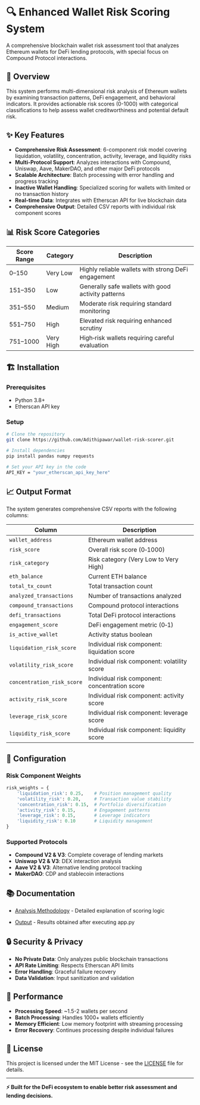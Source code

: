 # 🔍 Enhanced Wallet Risk Scoring System

A comprehensive blockchain wallet risk assessment tool that analyzes Ethereum wallets for DeFi lending protocols, with special focus on Compound Protocol interactions.

## 🚀 Overview

This system performs multi-dimensional risk analysis of Ethereum wallets by examining transaction patterns, DeFi engagement, and behavioral indicators. It provides actionable risk scores (0-1000) with categorical classifications to help assess wallet creditworthiness and potential default risk.

## ✨ Key Features

- **Comprehensive Risk Assessment**: 6-component risk model covering liquidation, volatility, concentration, activity, leverage, and liquidity risks
- **Multi-Protocol Support**: Analyzes interactions with Compound, Uniswap, Aave, MakerDAO, and other major DeFi protocols
- **Scalable Architecture**: Batch processing with error handling and progress tracking
- **Inactive Wallet Handling**: Specialized scoring for wallets with limited or no transaction history
- **Real-time Data**: Integrates with Etherscan API for live blockchain data
- **Comprehensive Output**: Detailed CSV reports with individual risk component scores

## 📊 Risk Score Categories


| Score Range | Category   | Description                                             |
|-------------|------------|---------------------------------------------------------|
| 0–150       | Very Low   | Highly reliable wallets with strong DeFi engagement     |
| 151–350     | Low        | Generally safe wallets with good activity patterns      |
| 351–550     | Medium     | Moderate risk requiring standard monitoring             |
| 551–750     | High       | Elevated risk requiring enhanced scrutiny               |
| 751–1000    | Very High  | High‑risk wallets requiring careful evaluation          |


## 🏗️ Installation

### Prerequisites
- Python 3.8+
- Etherscan API key

### Setup
```bash
# Clone the repository
git clone https://github.com/Adithipawar/wallet-risk-scorer.git

# Install dependencies
pip install pandas numpy requests

# Set your API key in the code
API_KEY = "your_etherscan_api_key_here"
```

## 📈 Output Format

The system generates comprehensive CSV reports with the following columns:


| Column                  | Description                                         |
|-------------------------|-----------------------------------------------------|
| `wallet_address`        | Ethereum wallet address                             |
| `risk_score`            | Overall risk score (0‑1000)                         |
| `risk_category`         | Risk category (Very Low to Very High)               |
| `eth_balance`           | Current ETH balance                                 |
| `total_tx_count`        | Total transaction count                             |
| `analyzed_transactions` | Number of transactions analyzed                     |
| `compound_transactions` | Compound protocol interactions                      |
| `defi_transactions`     | Total DeFi protocol interactions                    |
| `engagement_score`      | DeFi engagement metric (0‑1)                        |
| `is_active_wallet`      | Activity status boolean                             |
| `liquidation_risk_score`| Individual risk component: liquidation score        |
| `volatility_risk_score` | Individual risk component: volatility score         |
| `concentration_risk_score` | Individual risk component: concentration score   |
| `activity_risk_score`   | Individual risk component: activity score           |
| `leverage_risk_score`   | Individual risk component: leverage score           |
| `liquidity_risk_score`  | Individual risk component: liquidity score          |


## 🔧 Configuration

### Risk Component Weights
```python
risk_weights = {
    'liquidation_risk': 0.25,    # Position management quality
    'volatility_risk': 0.20,     # Transaction value stability
    'concentration_risk': 0.15,  # Portfolio diversification
    'activity_risk': 0.15,       # Engagement patterns
    'leverage_risk': 0.15,       # Leverage indicators
    'liquidity_risk': 0.10       # Liquidity management
}
```

### Supported Protocols
- **Compound V2 & V3**: Complete coverage of lending markets
- **Uniswap V2 & V3**: DEX interaction analysis
- **Aave V2 & V3**: Alternative lending protocol tracking
- **MakerDAO**: CDP and stablecoin interactions

## 📚 Documentation

- [Analysis Methodology](analysis.md) - Detailed explanation of scoring logic

- [Output](output/) - Results obtained after executing app.py

## 🔒 Security & Privacy

- **No Private Data**: Only analyzes public blockchain transactions
- **API Rate Limiting**: Respects Etherscan API limits
- **Error Handling**: Graceful failure recovery
- **Data Validation**: Input sanitization and validation

## 🚀 Performance

- **Processing Speed**: ~1.5-2 wallets per second
- **Batch Processing**: Handles 1000+ wallets efficiently
- **Memory Efficient**: Low memory footprint with streaming processing
- **Error Recovery**: Continues processing despite individual failures

## 📄 License

This project is licensed under the MIT License - see the [LICENSE](LICENSE) file for details.

---

**⚡ Built for the DeFi ecosystem to enable better risk assessment and lending decisions.**